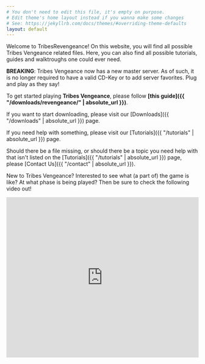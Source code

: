 ```yaml
---
# You don't need to edit this file, it's empty on purpose.
# Edit theme's home layout instead if you wanna make some changes
# See: https://jekyllrb.com/docs/themes/#overriding-theme-defaults
layout: default
---
```


Welcome to TribesRevengeance! On this website, you will find all possible Tribes Vengeance related files. Here, you can also find all possible tutorials, guides and walktroughs one could ever need.

**BREAKING**: Tribes Vengeance now has a new master server. As of such, it is no longer required to have a valid CD-Key or to add server favorites. Plug and play as they say!

To get started playing **Tribes Vengeance**, please follow **[this guide]({{ "/downloads/revengeance/" | absolute_url }})**.


If you want to start downloading, please visit our [Downloads]({{ "/downloads" | absolute_url }}) page.

If you need help with something, please visit our [Tutorials]({{ "/tutorials" | absolute_url }}) page.

Should there be a file missing, or should there be a topic you need help with that isn't listed on the  [Tutorials]({{ "/tutorials" | absolute_url }}) page, please  [Contact Us]({{ "/contact" | absolute_url }}).

New to Tribes Vengeance? Interested to see what (a part of) the game is like? At what phase is being played? Then be sure to check the following video out!

<embed width="420" height="420" style="width: 100%" src="http://www.youtube.com/v/7J5OcztBZmM" type="application/x-shockwave-flash" />
